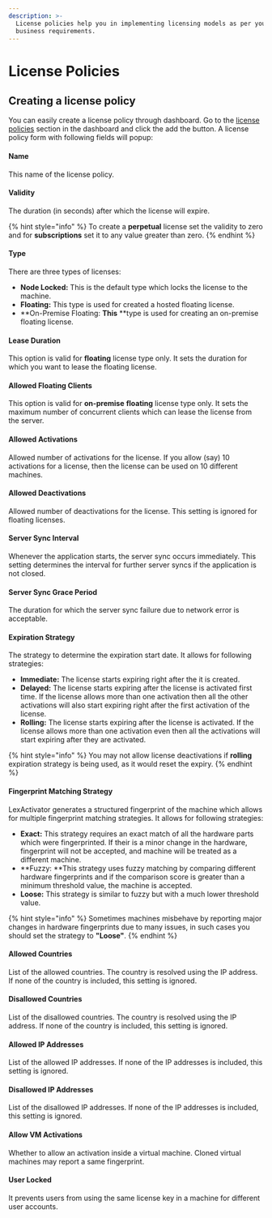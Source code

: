 ```yaml
---
description: >-
  License policies help you in implementing licensing models as per your
  business requirements.
---
```


# License Policies

## Creating a license policy

You can easily create a license policy through dashboard. Go to the [license policies](https://app.cryptlex.com/license-policies) section in the dashboard and click the add the button. A license policy form with following fields will popup: 

#### Name

This name of the license policy.

#### Validity

The duration \(in seconds\) after which the license will expire.

{% hint style="info" %}
To create a **perpetual** license set the validity to zero and for **subscriptions** set it to any value greater than zero.
{% endhint %}

#### Type

There are three types of licenses:

* **Node Locked:** This is the default type which locks the license to the machine.
* **Floating:** This type is used for created a hosted floating license.
* **On-Premise Floating: **This** **type is used for creating an on-premise floating license.

#### Lease Duration

This option is valid for **floating** license type only. It sets the duration for which you want to lease the floating license.

#### Allowed Floating Clients

This option is valid for **on-premise** **floating** license type only. It sets the maximum number of concurrent clients which can lease the license from the server.

#### Allowed Activations

Allowed number of activations for the license. If you allow \(say\) 10 activations for a license, then the license can be used on 10 different machines.

#### Allowed Deactivations

Allowed number of deactivations for the license. This setting is ignored for floating licenses.

#### Server Sync Interval

Whenever the application starts, the server sync occurs immediately. This setting determines the interval for further server syncs if the application is not closed.

#### Server Sync Grace Period

The duration for which the server sync failure due to network error is acceptable.

#### Expiration Strategy

The strategy to determine the expiration start date. It allows for following strategies:

* **Immediate:** The license starts expiring right after the it is created.
* **Delayed:** The license starts expiring after the license is activated first time. If the license allows more than one activation then all the other activations will also start expiring right after the first activation of the license.
* **Rolling:** The license starts expiring after the license is activated. If the license allows more than one activation even then all the activations will start expiring after they are activated.

{% hint style="info" %}
You may not allow license deactivations if **rolling** expiration strategy is being used, as it would reset the expiry.
{% endhint %}

#### Fingerprint Matching Strategy

LexActivator generates a structured fingerprint of the machine which allows for multiple fingerprint matching strategies. It allows for following strategies:

* **Exact:** This strategy requires an exact match of all the hardware parts which were fingerprinted. If their is a minor change in the hardware, fingerprint will not be accepted, and machine will be treated as a different machine.
* **Fuzzy:  **This strategy uses fuzzy matching by comparing different hardware fingerprints and if the comparison score is greater than a minimum threshold value, the machine is accepted.
* **Loose:** This strategy is similar to fuzzy but with a much lower threshold value.

{% hint style="info" %}
Sometimes machines misbehave by reporting major changes in hardware fingerprints due to many issues, in such cases you should set the strategy to **"Loose"**.
{% endhint %}

#### Allowed Countries

List of the allowed countries. The country is resolved using the IP address. If none of the country is included, this setting is ignored.

#### Disallowed Countries

List of the disallowed countries. The country is resolved using the IP address. If none of the country is included, this setting is ignored.

#### Allowed IP Addresses

List of the allowed IP addresses. If none of the IP addresses is included, this setting is ignored.

#### Disallowed IP Addresses

List of the disallowed IP addresses. If none of the IP addresses is included, this setting is ignored.

#### Allow VM Activations

Whether to allow an activation inside a virtual machine. Cloned virtual machines may report a same fingerprint.

#### User Locked

It prevents users from using the same license key in a machine for different user accounts.

